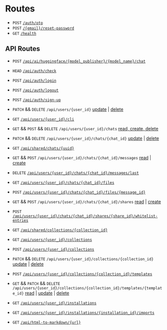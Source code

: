 # Routes

- `POST` [`/auth/otp`](../auth-otp.post.md)
- `POST` [`/{email}/reset-password`](../email-{email}-reset-password.post.md)
- `GET` [`/health`](../health.get.md)

## API Routes

- `POST` [`/api/ai/huggingface/{model_publisher}/{model_name}/chat`](../api-ai-huggingface-{model_publisher}-{model_name}-chat.post.md)

- `HEAD` [`/api/auth/check`](../api-auth-check.head.md)
- `POST` [`/api/auth/login`](../api-auth-login.post.md)
- `POST` [`/api/auth/logout`](../api-auth-logout.post.md)
- `POST` [`/api/auth/sign-up`](../api-auth-sign-up.post.md)

- `PATCH` && `DELETE` `/api/users/{user_id}` [update](../api-users-{user_id}.patch.md) | [delete](../api-users-{user_id}.delete.md)
- `GET` [`/api/users/{user_id}/cli`](../api-users-{user_id}-cli.get.md)

- `GET` && `POST` && `DELETE` `/api/users/{user_id}/chats` [read, create, delete](../api-users-{user_id}-chats.get.post.delete.md)
- `PATCH` && `DELETE` `/api/users/{user_id}/chats/{chat_id}` [update](../api-users-{user_id}-chats-{chat_id}.patch.md) | [delete](../api-users-{user_id}-chats-{chat_id}.delete.md)

- `GET` [`/api/shared/chats/{uuid}`](../api-shared-chats-{uuid}.get.md)

- `GET` && `POST` `/api/users/{user_id}/chats/{chat_id}/messages` [read](../api-users-{user_id}-chats-{chat_id}-messages.get.md) | [create](../api-users-{user_id}-chats-{chat_id}-messages.post.md)
- `DELETE` [`/api/users/{user_id}/chats/{chat_id}/messages/last`](../api-users-{user_id}-chats-{chat_id}-messages-last.delete.md)

- `GET` [`/api/users/{user_id}/chats/{chat_id}/files`](../api-users-{user_id}-chats-{chat_id}-files.get.md)
- `POST` [`/api/users/{user_id}/chats/{chat_id}/files/{message_id}`](../api-users-{user_id}-chats-{chat_id}-files-{message_id}.post.md)

- `GET` && `POST` `/api/users/{user_id}/chats/{chat_id}/shares` [read](../api-users-{user_id}-chats-{chat_id}-shares.get.md) | [create](../api-users-{user_id}-chats-{chat_id}-shares.post.md)
- `POST` [`/api/users/{user_id}/chats/{chat_id}/shares/{share_id}/whitelist-entries`](../api-users-{user_id}-chats-{chat_id}-shares-{share_id}-whitelist-entries.post.md)

- `GET` [`/api/shared/collections/{collection_id}`](../api-shared-collections-{collection_id}.get.md)
- `GET` [`/api/users/{user_id}/collections`](../api-users-{user_id}-collections.get.md)
- `POST` [`/api/users/{user_id}/collections`](../api-users-{user_id}-collections.post.md)
- `PATCH` && `DELETE` `/api/users/{user_id}/collections/{collection_id}` [update](../api-users-{user_id}-collections-{collection_id}.patch.md) | [delete](../api-users-{user_id}-collections-{collection_id}.delete.md)
- `POST` [`/api/users/{user_id}/collections/{collection_id}/templates`](../api-users-{user_id}-collections-{collection_id}-templates.post.md)
- `GET` && `PATCH` && `DELETE` `/api/users/{user_id}/collections/{collection_id}/templates/{template_id}` [read](../api-users-{user_id}-collections-{collection_id}-templates-{template_id}.get.md) | [update](../api-users-{user_id}-collections-{collection_id}-templates-{template_id}.patch.md) | [delete](../api-users-{user_id}-collections-{collection_id}-templates-{template_id}.delete.md)

- `GET` [`/api/users/{user_id}/installations`](../api-users-{user_id}-installations.get.md)
- `GET` [`/api/users/{user_id}/installations/{installation_id}/imports`](../api-users-{user_id}-installations-{installation_id}-imports.get.md)

- `GET` [`/api/html-to-markdown/{url}`](../api-html-to-markdown-{url}.get.md)
